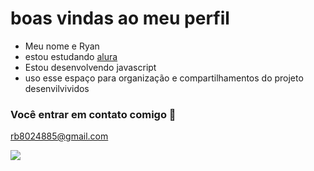 # boas vindas ao meu perfil

- Meu nome e Ryan
- estou estudando [alura](https://alura.com.br)
- Estou desenvolvendo javascript
- uso esse espaço para organização e compartilhamentos do projeto desenvilvividos

 ### Você entrar em contato comigo 📧

 rb8024885@gmail.com

![](https://media1.tenor.com/m/tsSKU6SqB1AAAAAC/toy-triste.gif)

